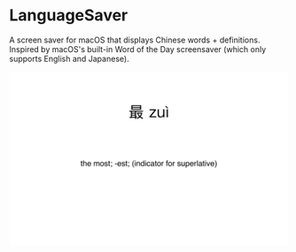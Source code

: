 # LanguageSaver
A screen saver for macOS that displays Chinese words + definitions. Inspired by macOS's built-in Word of the Day screensaver (which only supports English and Japanese).

<img src="https://github.com/ggu/LanguageSaver/blob/master/screenshot.png"/>
